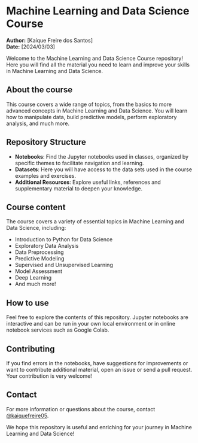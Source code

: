 # Machine Learning and Data Science Course

**Author:** [Kaíque Freire dos Santos]<br>
**Date:** [2024/03/03]

Welcome to the Machine Learning and Data Science Course repository! Here you will find all the material you need to learn and improve your skills in Machine Learning and Data Science.

## About the course

This course covers a wide range of topics, from the basics to more advanced concepts in Machine Learning and Data Science. You will learn how to manipulate data, build predictive models, perform exploratory analysis, and much more.

## Repository Structure

- **Notebooks**: Find the Jupyter notebooks used in classes, organized by specific themes to facilitate navigation and learning.
- **Datasets**: Here you will have access to the data sets used in the course examples and exercises.
- **Additional Resources**: Explore useful links, references and supplementary material to deepen your knowledge.

## Course content

The course covers a variety of essential topics in Machine Learning and Data Science, including:

- Introduction to Python for Data Science
- Exploratory Data Analysis
- Data Preprocessing
- Predictive Modeling
- Supervised and Unsupervised Learning
- Model Assessment
- Deep Learning
- And much more!

## How to use

Feel free to explore the contents of this repository. Jupyter notebooks are interactive and can be run in your own local environment or in online notebook services such as Google Colab.

## Contributing

If you find errors in the notebooks, have suggestions for improvements or want to contribute additional material, open an issue or send a pull request. Your contribution is very welcome!

## Contact

For more information or questions about the course, contact [@kaiquefreire05](https://github.com/kaiquefreire05).

We hope this repository is useful and enriching for your journey in Machine Learning and Data Science!
